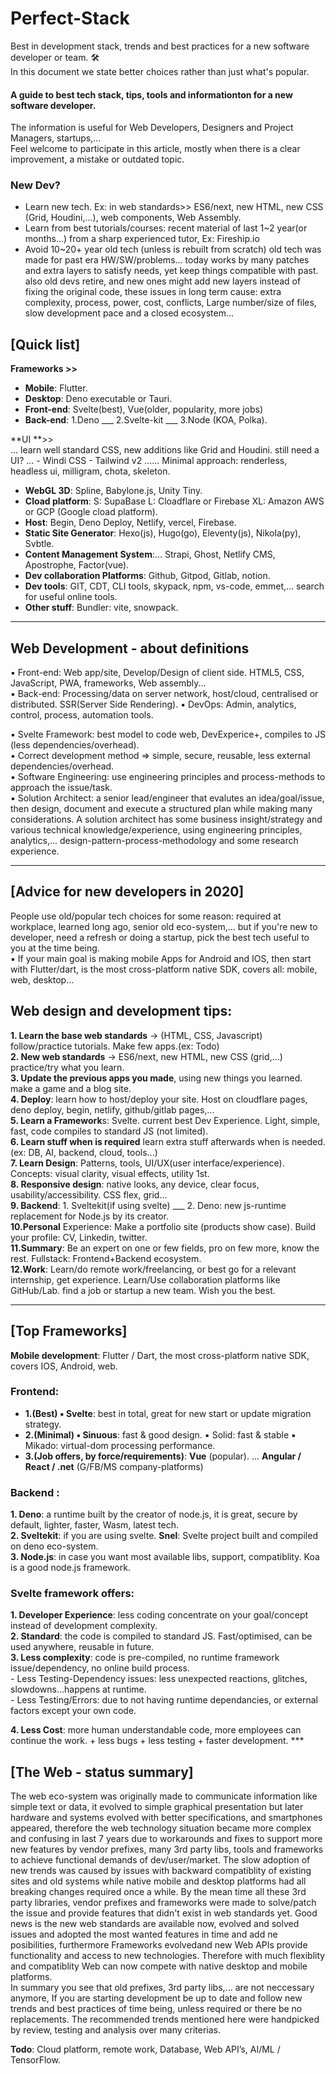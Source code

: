 # Perfect-Stack
Best in development stack, trends and best practices for a new software developer or team. 🛠  
In this document we state better choices rather than just what's popular.  

#### A guide to best tech stack, tips, tools and informationton for a new software developer.  
The information is useful for Web Developers, Designers and Project Managers, startups,...  
Feel welcome to participate in this article, mostly when there is a clear improvement, a mistake or outdated topic.

### New Dev?
- Learn new tech. Ex: in web standards>> ES6/next, new HTML, new CSS (Grid, Houdini,...), web components, Web Assembly.  
- Learn from best tutorials/courses: recent material of last 1~2 year(or months...) from a sharp experienced tutor, Ex: Fireship.io
- Avoid 10~20+ year old tech (unless is rebuilt from scratch) 
 old tech was made for past era HW/SW/problems... today works by many patches and extra layers to satisfy needs, yet keep things compatible with past.  
 also old devs retire, and new ones might add new layers instead of fixing the original code, these issues in long term cause:
 extra complexity, process, power, cost, conflicts, Large number/size of files, slow development pace and a closed ecosystem...  


## [Quick list]  

**Frameworks >>**
 - **Mobile**: Flutter.  
 - **Desktop**:  Deno executable or Tauri.
 - **Front-end**: Svelte(best),  Vue(older, popularity, more jobs)  
 - **Back-end**: 1.Deno ___  2.Svelte-kit ___  3.Node (KOA, Polka).  
  
**UI **>>  
... learn well standard CSS, new additions like Grid and Houdini.  still need a UI?
... - Windi CSS - Tailwind v2 ...... Minimal approach:  renderless, headless ui, milligram, chota, skeleton.  

- **WebGL 3D**:  Spline,  Babylone.js,  Unity Tiny.
- **Cload platform**:  S: SupaBase   L: Cloadflare  or  Firebase    XL: Amazon AWS  or GCP (Google cload platform).  
- **Host**:  Begin,  Deno Deploy,  Netlify,  vercel,  Firebase.  
- **Static Site Generator**:  Hexo(js), Hugo(go), Eleventy(js), Nikola(py), Svbtle.  
- **Content Management System**:... Strapi, Ghost, Netlify CMS, Apostrophe, Factor(vue).  
- **Dev collaboration Platforms**: Github, Gitpod, Gitlab, notion.  
- **Dev tools**:  GIT, CDT, CLI tools, skypack, npm, vs-code, emmet,... search for useful online tools.  
- **Other stuff**:  Bundler: vite, snowpack.
***

## **Web Development - about definitions**  
▪ Front-end: Web app/site, Develop/Design of client side. HTML5, CSS, JavaScript, PWA, frameworks, Web assembly...  
▪ Back-end: Processing/data on server network, host/cloud, centralised or distributed. SSR(Server Side Rendering). 
▪ DevOps: Admin, analytics, control, process, automation tools.  

▪ Svelte Framework: best model to code web, DevExperice+, compiles to JS (less dependencies/overhead).  
▪ Correct development method ⇒ simple, secure, reusable, less external dependencies/overhead.  
▪ Software Engineering:  use engineering principles and process-methods to approach the issue/task.  
▪ Solution Architect: a senior lead/engineer that evalutes an idea/goal/issue, then design, document and execute a structured plan while making many considerations. 
A solution architect has some business insight/strategy and various technical knowledge/experience, using engineering principles, analytics,... design-pattern-process-methodology and some research experience.  
***

## [Advice for new developers in 2020]

People use old/popular tech choices for some reason: required at workplace, learned long ago, senior old eco-system,... but if you're new to developer, need a refresh or doing a startup, pick the best tech useful to you at the time being.  
▪ If your main goal is making mobile Apps for Android and IOS, then start with Flutter/dart, is the most cross-platform native SDK, covers all: mobile, web, desktop...  

## **Web design and development tips:**
 **1. Learn the base web standards** -> (HTML, CSS, Javascript) follow/practice tutorials. Make few apps.(ex: Todo)  
 **2. New web standards** -> ES6/next, new HTML, new CSS (grid,...)  practice/try what you learn.  
 **3. Update the previous apps you made**, using new things you learned. make a game and a blog site.  
 **4. Deploy**: learn how to host/deploy your site.  Host on cloudflare pages, deno deploy, begin, netlify, github/gitlab pages,...  
 **5. Learn a Framework**s: Svelte. current best Dev Experience. Light, simple, fast, code compiles to standard JS (not limited).  
 **6. Learn stuff when is required** learn extra stuff afterwards when is needed.(ex: DB, AI, backend, cloud, tools...)  
 **7. Learn Design**: Patterns, tools, UI/UX(user interface/experience). Concepts: visual clarity, visual effects, utility 1st.  
 **8. Responsive design**: native looks, any device, clear focus, usability/accessibility. CSS flex, grid...  
 **9. Backend**: 1. Sveltekit(if using svelte) ___ 2. Deno: new js-runtime replacement for Node.js by its creator.  
 **10.Personal** Experience: Make a portfolio site (products show case). Build your profile: CV, Linkedin, twitter.  
 **11.Summary**: Be an expert on one or few fields, pro on few more, know the rest. Fullstack: Frontend+Backend ecosystem.  
**12.Work**: Learn/do remote work/freelancing, or best go for a relevant internship, get experience. Learn/Use collaboration platforms like GitHub/Lab. find a job or startup a new team.  Wish you the best.  

*** 

## **[Top Frameworks]**    
**Mobile development**: Flutter / Dart, the most cross-platform native SDK, covers IOS, Android, web. 
### Frontend: 
 - **1.(Best) ▪ Svelte**: best in total, great for new start or update migration strategy.  
 - **2.(Minimal) ▪ Sinuous**: fast & good design.  ▪ Solid: fast & stable  ▪ Mikado: virtual-dom processing performance.  
 - **3.(Job offers, by force/requirements)**:  **Vue** (popular). ... **Angular / React / .net** (G/FB/MS company-platforms)

### Backend :
**1. Deno**: a runtime built by the creator of node.js, it is great, secure by default, lighter, faster, Wasm, latest tech.  
**2. Sveltekit**: if you are using svelte.  **Snel**: Svelte project built and compiled on deno eco-system.  
**3. Node.js**: in case you want most available libs, support, compatiblity.  Koa is a good node.js framework.  
  
### Svelte framework offers:  
**1. Developer Experience**: less coding concentrate on your goal/concept instead of development complexity.  
**2. Standard**: the code is compiled to standard JS. Fast/optimised, can be used anywhere, reusable in future.  
**3. Less complexity**: code is pre-compiled, no runtime framework issue/dependency, no online build process.  
     - Less Testing-Dependency issues: less unexpected reactions, glitches, slowdowns...happens at runtime.  
     - Less Testing/Errors: due to not having runtime dependancies, or external factors except your own code.  
     
**4. Less Cost**: more human understandable code, more employees can continue the work. + less bugs + less testing + faster development.  ***  
  
## [The Web - status summary]  
The web eco-system was originally made to communicate information like simple text or data, it evolved to simple graphical presentation but later hardware and systems evolved with better specifications, and smartphones appeared, therefore the web technology situation became more complex and confusing in last 7 years due to workarounds and fixes to support more new features by vendor prefixes, many 3rd party libs, tools and frameworks to achieve functional demands of dev/user/market. The slow adoption of new trends was caused by issues with backward compatiblity of existing sites and old systems while native mobile and desktop platforms had all breaking changes required once a while. By the mean time all these 3rd party libraries, vendor prefixes and frameworks were made to solve/patch the issue and provide features that didn't exist in web standards yet.
Good news is the new web standards are available now, evolved and solved issues and adopted the most wanted features in time and add ne posibilities, furthermore Frameworks evolvedand new Web APIs provide functionality and access to new technologies. Therefore with much flexiblity and compatiblity Web can now compete with native desktop and mobile platforms.  
In summary you see that old prefixes, 3rd party libs,... are not neccessary anymore, If you are starting development be up to date and follow new trends and best practices of time being, unless required or there be no replacements. The recommended trends mentioned here were handpicked by review, testing and analysis over many criterias.  

**Todo**:  Cloud platform, remote work, Database, Web API’s, AI/ML / TensorFlow.
